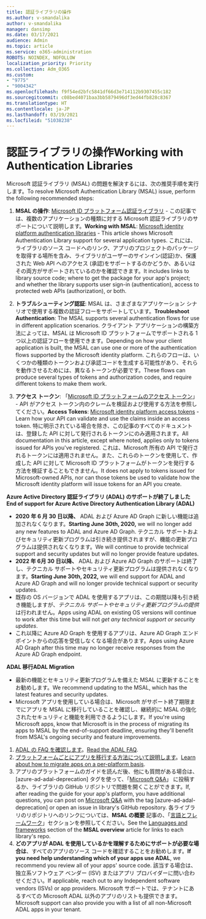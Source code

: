 ```yaml
---
title: 認証ライブラリの操作
ms.author: v-smandalika
author: v-smandalika
manager: dansimp
ms.date: 03/17/2021
audience: Admin
ms.topic: article
ms.service: o365-administration
ROBOTS: NOINDEX, NOFOLLOW
localization_priority: Priority
ms.collection: Adm_O365
ms.custom:
- "9775"
- "9004342"
ms.openlocfilehash: f9f54ed2bfc5841df66d3e714112b9307455c182
ms.sourcegitcommit: c08bed4071baa3bb5879496df3ed44fb828c8367
ms.translationtype: HT
ms.contentlocale: ja-JP
ms.lasthandoff: 03/19/2021
ms.locfileid: "51038238"
---
```

# <a name="working-with-authentication-libraries"></a><span data-ttu-id="7247d-102">認証ライブラリの操作</span><span class="sxs-lookup"><span data-stu-id="7247d-102">Working with Authentication Libraries</span></span>

<span data-ttu-id="7247d-103">Microsoft 認証ライブラリ (MSAL) の問題を解決するには、次の推奨手順を実行します。</span><span class="sxs-lookup"><span data-stu-id="7247d-103">To resolve Microsoft Authentication Library (MSAL) issue, perform the following recommended steps:</span></span>

1. <span data-ttu-id="7247d-104">**MSAL の操作**: [Microsoft ID プラットフォーム認証ライブラリ](https://docs.microsoft.com/azure/active-directory/develop/reference-v2-libraries) - この記事では、複数のアプリケーションの種類に対する Microsoft 認証ライブラリのサポートについて説明します。</span><span class="sxs-lookup"><span data-stu-id="7247d-104">**Working with MSAL**: [Microsoft identity platform authentication libraries](https://docs.microsoft.com/azure/active-directory/develop/reference-v2-libraries) - This article shows Microsoft Authentication Library support for several application types.</span></span> <span data-ttu-id="7247d-105">これには、ライブラリのソース コードへのリンク、アプリのプロジェクトのパッケージを取得する場所を含み、ライブラリがユーザーのサインイン(認証)か、保護された Web API へのアクセス (承認)をサポートするのかどうか、あるいはその両方がサポートされているのかを確認できます。</span><span class="sxs-lookup"><span data-stu-id="7247d-105">It includes links to library source code; where to get the package for your app's project; and whether the library supports user sign-in (authentication), access to protected web APIs (authorization), or both.</span></span>

2. <span data-ttu-id="7247d-106">**トラブルシューティング認証**: MSAL は、さまざまなアプリケーション シナリオで使用する複数の認証フローをサポートしています。</span><span class="sxs-lookup"><span data-stu-id="7247d-106">**Troubleshoot Authentication**: The MSAL supports several authentication flows for use in different application scenarios.</span></span> <span data-ttu-id="7247d-107">クライアント アプリケーションの構築方法によっては、MSAL は Microsoft ID プラットフォームでサポートされる 1 つ以上の認証フローを使用できます。</span><span class="sxs-lookup"><span data-stu-id="7247d-107">Depending on how your client application is built, the MSAL can use one or more of the authentication flows supported by the Microsoft identity platform.</span></span> <span data-ttu-id="7247d-108">これらのフローは、いくつかの種類のトークンおよび承認コードを生成する可能性があり、それらを動作させるためには、異なるトークンが必要です。</span><span class="sxs-lookup"><span data-stu-id="7247d-108">These flows can produce several types of tokens and authorization codes, and require different tokens to make them work.</span></span>

3. <span data-ttu-id="7247d-109">**アクセス トークン**: 「[Microsoft ID プラットフォームのアクセス トークン](https://docs.microsoft.com/azure/active-directory/develop/access-tokens)」 - API がアクセス トークン内のクレームを検証および使用する方法を参照してください。</span><span class="sxs-lookup"><span data-stu-id="7247d-109">**Access Tokens**: [Microsoft identity platform access tokens](https://docs.microsoft.com/azure/active-directory/develop/access-tokens) - Learn how your API can validate and use the claims inside an access token.</span></span> <span data-ttu-id="7247d-110">特に明示されている場合を除き、この記事のすべてのドキュメントは、登録した API に対して発行されるトークンにのみ適用されます。</span><span class="sxs-lookup"><span data-stu-id="7247d-110">All documentation in this article, except where noted, applies only to tokens issued for APIs you've registered.</span></span> <span data-ttu-id="7247d-111">これは、Microsoft 所有の API で発行されるトークンには適用されません。また、これらのトークンを使用して、作成した API に対して Microsoft ID プラットフォームがトークンを発行する方法を検証することもできません。</span><span class="sxs-lookup"><span data-stu-id="7247d-111">It does not apply to tokens issued for Microsoft-owned APIs, nor can those tokens be used to validate how the Microsoft identity platform will issue tokens for an API you create.</span></span>

<span data-ttu-id="7247d-112">**Azure Active Directory 認証ライブラリ (ADAL) のサポートが終了しました**</span><span class="sxs-lookup"><span data-stu-id="7247d-112">**End of support for Azure Active Directory Authentication Library (ADAL)**</span></span>

- <span data-ttu-id="7247d-113">**2020 年 6 月 30 日以降、** ADAL および Azure AD Graph に新しい機能は追加されなくなります。</span><span class="sxs-lookup"><span data-stu-id="7247d-113">**Starting June 30th, 2020,** we will no longer add any new features to ADAL and Azure AD Graph.</span></span> <span data-ttu-id="7247d-114">テクニカル サポートおよびセキュリティ更新プログラムは引き続き提供されますが、機能の更新プログラムは提供されなくなります。</span><span class="sxs-lookup"><span data-stu-id="7247d-114">We will continue to provide technical support and security updates but will no longer provide feature updates.</span></span>
- <span data-ttu-id="7247d-115">**2022 年 6月 30 日以降、** ADAL および Azure AD Graph のサポートは終了し、テクニカル サポートやセキュリティ更新プログラムは提供されなくなります。</span><span class="sxs-lookup"><span data-stu-id="7247d-115">**Starting June 30th, 2022,** we will end support for ADAL and Azure AD Graph and will no longer provide technical support or security updates.</span></span>
- <span data-ttu-id="7247d-116">既存の OS バージョンで ADAL を使用するアプリは、この期間以降も引き続き機能しますが、*テクニカル サポートやセキュリティ更新プログラムの提供* は行われません。</span><span class="sxs-lookup"><span data-stu-id="7247d-116">Apps using ADAL on existing OS versions will continue to work after this time but will not *get any technical support or security updates*.</span></span>
- <span data-ttu-id="7247d-117">これ以降に Azure AD Graph を使用するアプリは、Azure AD Graph エンドポイントからの応答を受信しなくなる場合があります。</span><span class="sxs-lookup"><span data-stu-id="7247d-117">Apps using Azure AD Graph after this time may no longer receive responses from the Azure AD Graph endpoint.</span></span>

<span data-ttu-id="7247d-118">**ADAL 移行**</span><span class="sxs-lookup"><span data-stu-id="7247d-118">**ADAL Migration**</span></span>

- <span data-ttu-id="7247d-119">最新の機能とセキュリティ更新プログラムを備えた MSAL に更新することをお勧めします。</span><span class="sxs-lookup"><span data-stu-id="7247d-119">We recommend updating to the MSAL, which has the latest features and security updates.</span></span>
- <span data-ttu-id="7247d-120">Microsoft アプリを使用している場合は、Microsoft がサポート終了期限までにアプリを MSAL に移行していることを確認し、継続的に MSAL の強化されたセキュリティと機能を利用できるようにします。</span><span class="sxs-lookup"><span data-stu-id="7247d-120">If you're using Microsoft apps, know that Microsoft is in the process of migrating its apps to MSAL by the end-of-support deadline, ensuring they'll benefit from MSAL's ongoing security and feature improvements.</span></span>

1. <span data-ttu-id="7247d-121">[ADAL の FAQ を確認します](https://docs.microsoft.com/azure/active-directory/develop/msal-migration#frequently-asked-questions-faq)。</span><span class="sxs-lookup"><span data-stu-id="7247d-121">[Read the ADAL FAQ](https://docs.microsoft.com/azure/active-directory/develop/msal-migration#frequently-asked-questions-faq).</span></span>
2. <span data-ttu-id="7247d-122">[プラットフォームごとにアプリを移行する方法について説明します](https://docs.microsoft.com/azure/active-directory/develop/msal-migration#migration-guidance)。</span><span class="sxs-lookup"><span data-stu-id="7247d-122">[Learn about how to migrate apps on a per-platform basis](https://docs.microsoft.com/azure/active-directory/develop/msal-migration#migration-guidance).</span></span>
3. <span data-ttu-id="7247d-123">アプリのプラットフォームのガイドを読んだ後、他にも質問がある場合は、[azure-ad-adal-deprecation] タグを使って、「[Microsoft Q&A](https://docs.microsoft.com/answers/topics/azure-ad-adal-deprecation.html)」 に投稿するか、ライブラリの GitHub リポジトリで問題を開くことができます。</span><span class="sxs-lookup"><span data-stu-id="7247d-123">If, after reading the guide for your app's platform, you have additional questions, you can post on [Microsoft Q&A](https://docs.microsoft.com/answers/topics/azure-ad-adal-deprecation.html) with the tag [azure-ad-adal-deprecation] or open an issue in library's GitHub repository.</span></span> <span data-ttu-id="7247d-124">各ライブラリのリポジトリへのリンクについては、**MSAL の概要** 記事の、「[言語とフレームワーク](https://docs.microsoft.com/azure/active-directory/develop/msal-overview#languages-and-frameworks)」セクションを参照してください。</span><span class="sxs-lookup"><span data-stu-id="7247d-124">See the [Languages and frameworks](https://docs.microsoft.com/azure/active-directory/develop/msal-overview#languages-and-frameworks) section of the **MSAL overview** article for links to each library's repo.</span></span>
4. <span data-ttu-id="7247d-125">**どのアプリが ADAL を使用しているかを理解するためにサポートが必要な場合は**、すべてのアプリのソース コードを確認することをお勧めします。</span><span class="sxs-lookup"><span data-stu-id="7247d-125">**If you need help understanding which of your apps use ADAL**, we recommend you review all of your apps' source code.</span></span> <span data-ttu-id="7247d-126">該当する場合は、独立系ソフトウェア ベンダー (ISV) またはアプリ プロバイダーに問い合わせください。</span><span class="sxs-lookup"><span data-stu-id="7247d-126">If applicable, reach out to any Independent software vendors (ISVs) or app providers.</span></span> <span data-ttu-id="7247d-127">Microsoft サポートでは、テナントにあるすべての Microsoft ADAL 以外のアプリのリストも提供できます。</span><span class="sxs-lookup"><span data-stu-id="7247d-127">Microsoft support can also provide you with a list of all non-Microsoft ADAL apps in your tenant.</span></span>







